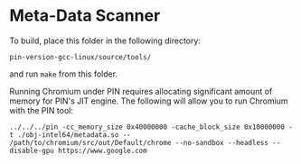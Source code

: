 Meta-Data Scanner
=================

To build, place this folder in the following directory:
 
    pin-version-gcc-linux/source/tools/

and run `make` from this folder.

Running Chromium under PIN requires allocating significant amount of memory for PIN's JIT engine. The following will allow you to run Chromium with the PIN tool:

    ../../../pin -cc_memory_size 0x40000000 -cache_block_size 0x10000000 -t ./obj-intel64/metadata.so -- /path/to/chromium/src/out/Default/chrome --no-sandbox --headless --disable-gpu https://www.google.com 
